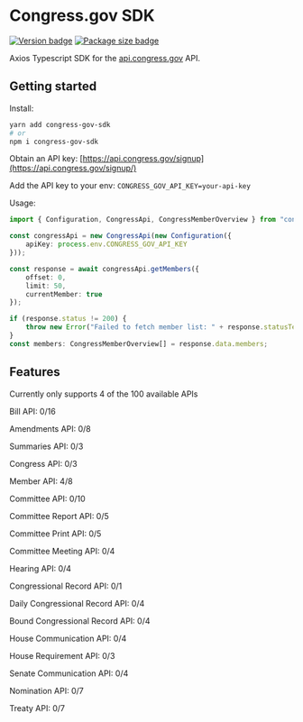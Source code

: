 # Congress.gov SDK

[![Version badge](https://badgen.net/github/release/basonjar/congress-gov-sdk)](https://github.com/basonjar/congress-gov-sdk)
[![Package size badge](https://badgen.net/bundlephobia/minzip/congress-gov-sdk)](https://bundlephobia.com/package/congress-gov-sdk)

Axios Typescript SDK for the [api.congress.gov](https://www.api.congress.gov/) API.

## Getting started
Install:
```bash
yarn add congress-gov-sdk
# or
npm i congress-gov-sdk
```

Obtain an API key: [https://api.congress.gov/signup](https://api.congress.gov/signup/)

Add the API key to your env:
```CONGRESS_GOV_API_KEY=your-api-key```


Usage:

```ts
import { Configuration, CongressApi, CongressMemberOverview } from "congress-gov-sdk";

const congressApi = new CongressApi(new Configuration({
    apiKey: process.env.CONGRESS_GOV_API_KEY
}));

const response = await congressApi.getMembers({
    offset: 0,
    limit: 50,
    currentMember: true
});

if (response.status != 200) {
    throw new Error("Failed to fetch member list: " + response.statusText);
}
const members: CongressMemberOverview[] = response.data.members;
```

## Features
Currently only supports 4 of the 100 available APIs

Bill API: 0/16

Amendments API: 0/8

Summaries API: 0/3

Congress API: 0/3

Member API: 4/8

Committee API: 0/10

Committee Report API: 0/5

Committee Print API: 0/5

Committee Meeting API: 0/4

Hearing API: 0/4

Congressional Record API: 0/1

Daily Congressional Record API: 0/4

Bound Congressional Record API: 0/4

House Communication API: 0/4

House Requirement API: 0/3

Senate Communication API: 0/4

Nomination API: 0/7

Treaty API: 0/7
